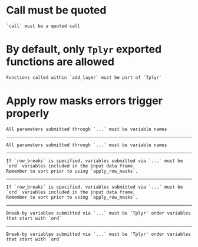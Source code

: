 # Call must be quoted

    `call` must be a quoted call

# By default, only `Tplyr` exported functions are allowed

    Functions called within `add_layer` must be part of `Tplyr`

# Apply row masks errors trigger properly

    All parameters submitted through `...` must be variable names

---

    All parameters submitted through `...` must be variable names

---

    If `row_breaks` is specified, variables submitted via `...` must be `ord` variables included in the input data frame.
    Remember to sort prior to using `apply_row_masks`.

---

    If `row_breaks` is specified, variables submitted via `...` must be `ord` variables included in the input data frame.
    Remember to sort prior to using `apply_row_masks`.

---

    Break-by variables submitted via `...` must be 'Tplyr' order variables that start with `ord`

---

    Break-by variables submitted via `...` must be 'Tplyr' order variables that start with `ord`

